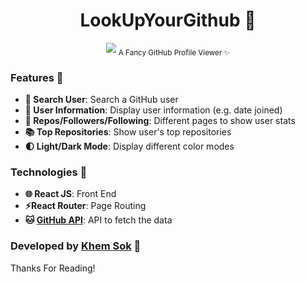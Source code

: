 <div align="center">
  <h1>LookUpYourGithub 👀</h1>
  <a href="https://lookupyourgithub.xyz/" target="_blank"><img src="https://i.imgur.com/YiEGPsB.png" widt></a>
  <sub>A Fancy GitHub Profile Viewer ✨</sub>
</div>

### Features 🎨
- **🔎 Search User**: Search a GitHub user
- **🔢 User Information**: Display user information (e.g. date joined)
- **📃 Repos/Followers/Following**:  Different pages to show user stats
- **📚 Top Repositories**: Show user's top repositories
- **🌓 Light/Dark Mode**: Display different color modes

### Technologies 🔨
 - **🌐 React JS**: Front End
 - **⚡React Router**: Page Routing
 - **🐱 [GitHub API](https://developer.github.com/v3/)**: API to fetch the data

### Developed by [Khem Sok](https://github.com/khemsok) 🧐

Thanks For Reading!
